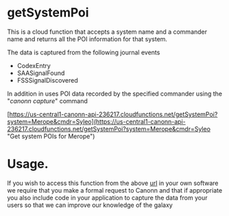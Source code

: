 # getSystemPoi

This is a cloud function that accepts a system name and a commander name and returns all the POI information for that system.

The data is captured from the following journal events

* CodexEntry
* SAASignalFound
* FSSSignalDiscovered

In addition in uses POI data recorded by the specified commander using the "*canonn capture*" command

[https://us-central1-canonn-api-236217.cloudfunctions.net/getSystemPoi?system=Merope&cmdr=Syleo](https://us-central1-canonn-api-236217.cloudfunctions.net/getSystemPoi?system=Merope&cmdr=Syleo "Get system POIs for Merope")

# Usage.

If you wish to access this function from the above [url](https://us-central1-canonn-api-236217.cloudfunctions.net/getSystemPoi?system=Merope&cmdr=Syleo) in your own software we require that you make a formal request to Canonn and that if appropriate you also include code in your application to capture the data from your users so that we can improve our knowledge of the galaxy
